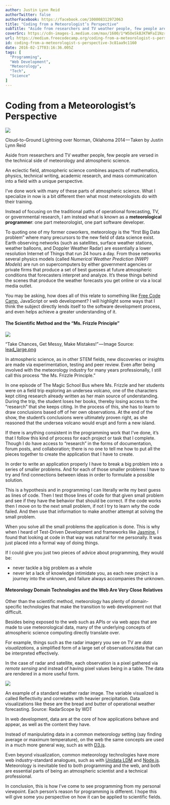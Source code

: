 ```yaml
---
author: Justin Lynn Reid
authorTwitter: false
authorFacebook: https://facebook.com/100008312972063
title: "Coding from a Meteorologist’s Perspective"
subTitle: "Aside from researchers and TV weather people, few people are versed in the technical side of meteorology and atmospheric science...."
coverSrc: https://cdn-images-1.medium.com/max/1600/1*WSOeSkBJKTWFaI1NzrFTvg.jpeg
url: https://medium.freecodecamp.org/coding-from-a-meteorologist-s-perspective-3c81aa9c1160
id: coding-from-a-meteorologist-s-perspective-3c81aa9c1160
date: 2016-02-17T03:16:36.005Z
tags: [
  "Programming",
  "Web Development",
  "Meteorology",
  "Tech",
  "Science"
]
---
```

# Coding from a Meteorologist’s Perspective



![](https://cdn-images-1.medium.com/max/1600/1*WSOeSkBJKTWFaI1NzrFTvg.jpeg)

Cloud-to-Ground Lightning over Norman, Oklahoma 2014 — Taken by Justin Lynn Reid



Aside from researchers and TV weather people, few people are versed in the technical side of meteorology and atmospheric science.

An eclectic field, atmospheric science combines aspects of mathematics, physics, technical writing, academic research, and mass communication into a field with a unique perspective.

I’ve done work with many of these parts of atmospheric science. What I specialize in now is a bit different then what most meteorologists do with their training.

Instead of focusing on the traditional paths of operational forecasting, TV, or governmental research, I am instead what is known as a **meteorological programmer**: one part meteorologist, one part software developer.

To quoting one of my former coworkers, meteorology is the “first Big Data problem” where many precursors to the new field of data science exist. Earth observing networks (such as satellites, surface weather stations, weather balloons, and Doppler Weather Radar) are essentially a lower resolution Internet of Things that run 24 hours a day. From those networks several physics models (called _Numerical Weather Prediction (NWP) Models_) are run on supercomputers by either government agencies or private firms that produce a set of best guesses at future atmospheric conditions that forecasters interpret and analyze. It’s these things behind the scenes that produce the weather forecasts you get online or via a local media outlet.

You may be asking, how does all of this relate to something like [Free Code Camp](https://medium.com/@FreeCodeCamp), JavaScript or web development? I will highlight some ways that I think the subject directly lends itself to the software development process, and even helps achieve a greater understanding of it.

#### The Scientific Method and the “Ms. Frizzle Principle”



![](https://cdn-images-1.medium.com/max/1600/1*_onUUp-cboGbIcLc6G2lwQ.png)

“Take Chances, Get Messy, Make Mistakes!” — Image Source: [lead_large.png](http://cdn.thewire.com/media/img/upload/wire/2014/06/11/Screen_Shot_2014_06_11_at_11.24.39_AM/lead_large.png)



In atmospheric science, as in other STEM fields, new discoveries or insights are made via experimentation, testing and peer review. Even after being involved with the meteorology industry for many years professionally, I still call this process “the Ms. Frizzle Principle.”

In one episode of The Magic School Bus where Ms. Frizzle and her students were on a field trip exploring an undersea volcano, one of the characters kept citing research already written as her main source of understanding. During the trip, the student loses her books, thereby losing access to the “research” that she keeps citing. In the process of this, she has to learn to draw conclusions based off of her own observations. At the end of the show, the student’s conclusions were ultimately proven right, as she reasoned that the undersea volcano would erupt and form a new island.

If there is anything consistent in the programming work that I’ve done, it’s that I follow this kind of process for each project or task that I complete. Though I do have access to “research” in the forms of documentation, forum posts, and collaboration; there is no one to tell me how to put all the pieces together to create the application that I have to create.

In order to write an application properly I have to break a big problem into a series of smaller problems. And for each of those smaller problems I have to try and find connections between ideas in order to formulate a possible solution.

This is a hypothesis and in programming I can literally write my best guess as lines of code. Then I test those lines of code for that given small problem and see if they have the behavior that should be correct. If the code works then I move on to the next small problem, if not I try to learn _why_ the code failed. And then use that information to make another attempt at solving the small problem.

When you solve all the small problems the application is done. This is why when I heard of Test-Driven Development and frameworks like [Jasmine](http://jasmine.github.io), I found that looking at code in that way was natural for me personally. It was just placed into a formal way of doing things.

If I could give you just two pieces of advice about programming, they would be:

*   never tackle a big problem as a whole
*   never let a lack of knowledge intimidate you, as each new project is a journey into the unknown, and failure always accompanies the unknown.

#### Meteorology Domain Technologies and the Web Are Very Close Relatives

Other than the scientific method, meteorology has plenty of domain-specific technologies that make the transition to web development not that difficult.

Besides being exposed to the web such as APIs or via web apps that are made to use meteorological data, many of the underlying concepts of atmospheric science computing directly translate over.

For example, things such as the radar imagery you see on TV are _data visualizations,_ a simplified form of a large set of observations/data that can be interpreted effectively.

In the case of radar and satellite, each observation is a pixel gathered via _remote sensing_ and instead of having pixel values being in a table. The data are rendered in a more useful form.



![](https://cdn-images-1.medium.com/max/1600/1*ozaLl5Q3BjkV92FLJWoqzA.tiff)

An example of a standard weather radar image. The variable visualized is called Reflectivity and correlates with heavier precipitation. Data visualizations like these are the bread and butter of operational weather forecasting. Source: RadarScope by WDT



In web development, data are at the core of how applications behave and appear, as well as the content they have.

Instead of manipulating data in a common meteorology setting (say finding average or maximum temperature), on the web the same concepts are used in a much more general way, such as with [D3.js](https://d3js.org).

Even beyond visualization, common meteorology technologies have more web industry-standard analogues, such as with [Unidata LDM](http://www.unidata.ucar.edu/software/ldm/ldm-current/factsheet.html) and [Node.js](http://nodejs.org). Meteorology is inevitable tied to both programming and the web, and both are essential parts of being an atmospheric scientist and a technical professional.

In conclusion, this is how I’ve come to see programming from my personal viewpoint. Each person’s reason for programming is different. I hope this will give some you perspective on how it can be applied to scientific fields.








